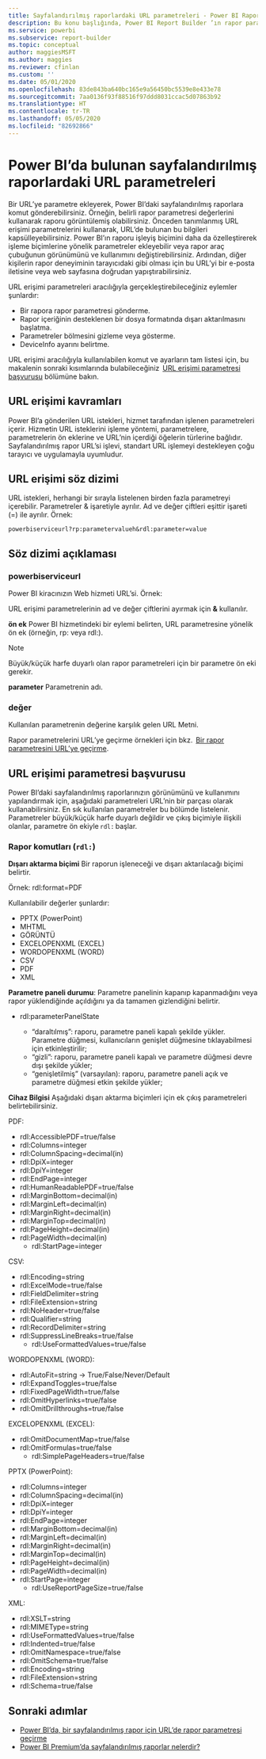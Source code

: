 ```yaml
---
title: Sayfalandırılmış raporlardaki URL parametreleri - Power BI Rapor Oluşturucusu
description: Bu konu başlığında, Power BI Report Builder ’ın rapor parametrelerine, ayarlayabileceğiniz özelliklere ve çok daha fazlasına yönelik yaygın kullanımlar açıklanmaktadır.
ms.service: powerbi
ms.subservice: report-builder
ms.topic: conceptual
author: maggiesMSFT
ms.author: maggies
ms.reviewer: cfinlan
ms.custom: ''
ms.date: 05/01/2020
ms.openlocfilehash: 83de843ba640bc165e9a56450bc5539e8e433e78
ms.sourcegitcommit: 7aa0136f93f88516f97ddd8031ccac5d07863b92
ms.translationtype: HT
ms.contentlocale: tr-TR
ms.lasthandoff: 05/05/2020
ms.locfileid: "82692866"
---
```

# <a name="url-parameters-in-paginated-reports-in-power-bi"></a>Power BI’da bulunan sayfalandırılmış raporlardaki URL parametreleri

Bir URL’ye parametre ekleyerek, Power BI’daki sayfalandırılmış raporlara komut gönderebilirsiniz. Örneğin, belirli rapor parametresi değerlerini kullanarak raporu görüntülemiş olabilirsiniz. Önceden tanımlanmış URL erişimi parametrelerini kullanarak, URL’de bulunan bu bilgileri kapsülleyebilirsiniz. Power BI’ın raporu işleyiş biçimini daha da özelleştirerek işleme biçimlerine yönelik parametreler ekleyebilir veya rapor araç çubuğunun görünümünü ve kullanımını değiştirebilirsiniz. Ardından, diğer kişilerin rapor deneyiminin tarayıcıdaki gibi olması için bu URL’yi bir e-posta iletisine veya web sayfasına doğrudan yapıştırabilirsiniz. 

URL erişimi parametreleri aracılığıyla gerçekleştirebileceğiniz eylemler şunlardır: 

- Bir rapora rapor parametresi gönderme. 
- Rapor içeriğinin desteklenen bir dosya formatında dışarı aktarılmasını başlatma. 
- Parametreler bölmesini gizleme veya gösterme. 
- DeviceInfo ayarını belirtme. 

URL erişimi aracılığıyla kullanılabilen komut ve ayarların tam listesi için, bu makalenin sonraki kısımlarında bulabileceğiniz  [URL erişimi parametresi başvurusu](#url-access-parameter-reference) bölümüne bakın. 

## <a name="url-access-concepts"></a>URL erişimi kavramları 

Power BI’a gönderilen URL istekleri, hizmet tarafından işlenen parametreleri içerir. Hizmetin URL isteklerini işleme yöntemi, parametrelere, parametrelerin ön eklerine ve URL’nin içerdiği öğelerin türlerine bağlıdır. Sayfalandırılmış rapor URL’si işlevi, standart URL işlemeyi destekleyen çoğu tarayıcı ve uygulamayla uyumludur. 

## <a name="url-access-syntax"></a>URL erişimi söz dizimi 

URL istekleri, herhangi bir sırayla listelenen birden fazla parametreyi içerebilir. Parametreler & işaretiyle ayrılır. Ad ve değer çiftleri eşittir işareti (=) ile ayrılır. Örnek:

```
powerbiserviceurl?rp:parametervalueh&rdl:parameter=value  
```

## <a name="syntax-description"></a>Söz dizimi açıklaması 

### <a name="powerbiserviceurl"></a>powerbiserviceurl 

Power BI kiracınızın Web hizmeti URL’si. Örnek: 

URL erişimi parametrelerinin ad ve değer çiftlerini ayırmak için **&** kullanılır.

**ön ek** Power BI hizmetindeki bir eylemi belirten, URL parametresine yönelik ön ek (örneğin, rp: veya rdl:). 

> [!NOTE]
> Büyük/küçük harfe duyarlı olan rapor parametreleri için bir parametre ön eki gerekir. 

**parameter** Parametrenin adı. 

### <a name="value"></a>değer 

Kullanılan parametrenin değerine karşılık gelen URL Metni. 

Rapor parametrelerini URL’ye geçirme örnekleri için bkz.  [Bir rapor parametresini URL’ye geçirme](report-builder-url-pass-parameters.md).

## <a name="url-access-parameter-reference"></a>URL erişimi parametresi başvurusu

Power BI’daki sayfalandırılmış raporlarınızın görünümünü ve kullanımını yapılandırmak için, aşağıdaki parametreleri URL’nin bir parçası olarak kullanabilirsiniz. En sık kullanılan parametreler bu bölümde listelenir. Parametreler büyük/küçük harfe duyarlı değildir ve çıkış biçimiyle ilişkili olanlar, parametre ön ekiyle `rdl:` başlar.  

### <a name="report-commands-rdl"></a>Rapor komutları (`rdl:`) 

**Dışarı aktarma biçimi** Bir raporun işleneceği ve dışarı aktarılacağı biçimi belirtir.

Örnek: rdl:format=PDF

Kullanılabilir değerler şunlardır:
 
- PPTX (PowerPoint)
- MHTML 
- GÖRÜNTÜ 
- EXCELOPENXML (EXCEL) 
- WORDOPENXML (WORD) 
- CSV 
- PDF 
- XML 

**Parametre paneli durumu**: Parametre panelinin kapanıp kapanmadığını veya rapor yüklendiğinde açıldığını ya da tamamen gizlendiğini belirtir.

-   rdl:parameterPanelState

    - “daraltılmış”: raporu, parametre paneli kapalı şekilde yükler. Parametre düğmesi, kullanıcıların genişlet düğmesine tıklayabilmesi için etkinleştirilir;
    - “gizli”: raporu, parametre paneli kapalı ve parametre düğmesi devre dışı şekilde yükler;
    - “genişletilmiş” (varsayılan): raporu, parametre paneli açık ve parametre düğmesi etkin şekilde yükler;

**Cihaz Bilgisi** Aşağıdaki dışarı aktarma biçimleri için ek çıkış parametreleri belirtebilirsiniz. 

PDF:

- rdl:AccessiblePDF=true/false
- rdl:Columns=integer
- rdl:ColumnSpacing=decimal(in)
- rdl:DpiX=integer
- rdl:DpiY=integer
- rdl:EndPage=integer
- rdl:HumanReadablePDF=true/false
- rdl:MarginBottom=decimal(in)
- rdl:MarginLeft=decimal(in)
- rdl:MarginRight=decimal(in)
- rdl:MarginTop=decimal(in)
- rdl:PageHeight=decimal(in)
- rdl:PageWidth=decimal(in)
    - rdl:StartPage=integer
    
CSV:

- rdl:Encoding=string
- rdl:ExcelMode=true/false
- rdl:FieldDelimiter=string
- rdl:FileExtension=string
- rdl:NoHeader=true/false
- rdl:Qualifier=string
- rdl:RecordDelimiter=string
- rdl:SuppressLineBreaks=true/false
    - rdl:UseFormattedValues=true/false
    
WORDOPENXML (WORD):

- rdl:AutoFit=string -> True/False/Never/Default
- rdl:ExpandToggles=true/false
- rdl:FixedPageWidth=true/false
- rdl:OmitHyperlinks=true/false
- rdl:OmitDrillthroughs=true/false

EXCELOPENXML (EXCEL):

- rdl:OmitDocumentMap=true/false
- rdl:OmitFormulas=true/false
    - rdl:SimplePageHeaders=true/false
    
PPTX (PowerPoint):
 
- rdl:Columns=integer
- rdl:ColumnSpacing=decimal(in)
- rdl:DpiX=integer
- rdl:DpiY=integer
- rdl:EndPage=integer
- rdl:MarginBottom=decimal(in)
- rdl:MarginLeft=decimal(in)
- rdl:MarginRight=decimal(in)
- rdl:MarginTop=decimal(in)
- rdl:PageHeight=decimal(in)
- rdl:PageWidth=decimal(in)
- rdl:StartPage=integer
    - rdl:UseReportPageSize=true/false

XML:

- rdl:XSLT=string
- rdl:MIMEType=string
- rdl:UseFormattedValues=true/false
- rdl:Indented=true/false
- rdl:OmitNamespace=true/false
- rdl:OmitSchema=true/false
- rdl:Encoding=string
- rdl:FileExtension=string
- rdl:Schema=true/false

## <a name="next-steps"></a>Sonraki adımlar

- [Power BI’da, bir sayfalandırılmış rapor için URL’de rapor parametresi geçirme](report-builder-url-pass-parameters.md)
- [Power BI Premium’da sayfalandırılmış raporlar nelerdir?](paginated-reports-report-builder-power-bi.md)
